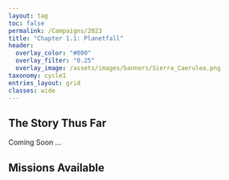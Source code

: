 ```yaml
---
layout: tag
toc: false
permalink: /Campaigns/2023
title: "Chapter 1.1: Planetfall"
header:
  overlay_color: "#000"
  overlay_filter: "0.25"
  overlay_image: /assets/images/banners/Sierra_Caerulea.png
taxonomy: cycle1
entries_layout: grid
classes: wide
---
```


## The Story Thus Far
Coming Soon ...

## Missions Available